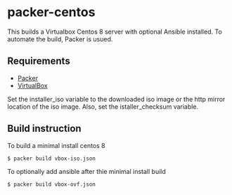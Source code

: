 # packer-centos

This builds a Virtualbox Centos 8 server with optional Ansible installed. To automate the build,
Packer is usued.

## Requirements

- [Packer](http://www.packer.io/)
- [VirtualBox](https://www.virtualbox.org/)

Set the installer_iso variable to the downloaded iso image or the http mirror location of the iso image.
Also, set the istaller_checksum variable. 

## Build instruction

To build a minimal install centos 8

	$ packer build vbox-iso.json
	
To optionally add ansible after thie minimal install build

	$ packer build vbox-ovf.json

